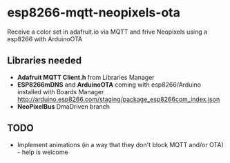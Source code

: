 # esp8266-mqtt-neopixels-ota

Receive a color set in adafruit.io via MQTT and frive Neopixels using a esp8266 with ArduinoOTA

## Libraries needed

 * __Adafruit MQTT Client.h__ from Libraries Manager
 * __ESP8266mDNS__ and __ArduinoOTA__ coming with esp8266/Arduino installed with Boards Manager http://arduino.esp8266.com/staging/package_esp8266com_index.json
 * __NeoPixelBus__ DmaDriven branch

## TODO

 * Implement animations (in a way that they don't block MQTT and/or OTA) - help is welcome
